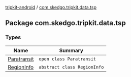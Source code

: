 [tripkit-android](../index.md) / [com.skedgo.tripkit.data.tsp](./index.md)

## Package com.skedgo.tripkit.data.tsp

### Types

| Name | Summary |
|---|---|
| [Paratransit](-paratransit/index.md) | `open class Paratransit` |
| [RegionInfo](-region-info/index.md) | `abstract class RegionInfo` |
